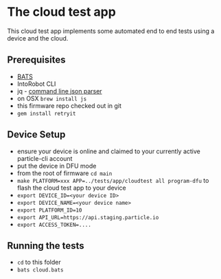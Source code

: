 # The cloud test app

This cloud test app implements some automated end to end tests using a device and the cloud. 

## Prerequisites

- [BATS](https://github.com/sstephenson/bats#installing-bats-from-source)
- IntoRobot CLI 
- jq - [command line json parser](https://stedolan.github.io/jq/)
 - on OSX `brew install js`
- this firmware repo checked out in git
- `gem install retryit`

## Device Setup

- ensure your device is online and claimed to your currently active particle-cli account
- put the device in DFU mode
- from the root of firmware `cd main`
- `make PLATFORM=xxx APP=../tests/app/cloudtest all program-dfu` to flash the cloud test app to your device
- `export DEVICE_ID=<your device ID>`
- `export DEVICE_NAME=<your device name>`
- `export PLATFORM_ID=10`
- `export API_URL=https://api.staging.particle.io`
- `export ACCESS_TOKEN=....`

## Running the tests
- `cd` to this folder
- `bats cloud.bats`

